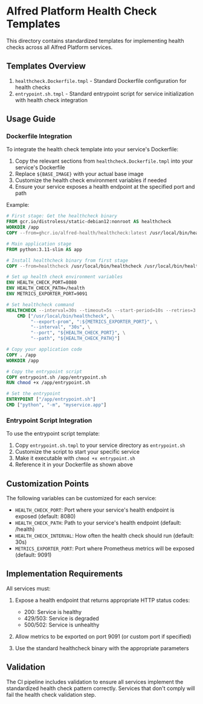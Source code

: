 # Alfred Platform Health Check Templates

This directory contains standardized templates for implementing health checks across all Alfred Platform services.

## Templates Overview

1. `healthcheck.Dockerfile.tmpl` - Standard Dockerfile configuration for health checks
2. `entrypoint.sh.tmpl` - Standard entrypoint script for service initialization with health check integration

## Usage Guide

### Dockerfile Integration

To integrate the health check template into your service's Dockerfile:

1. Copy the relevant sections from `healthcheck.Dockerfile.tmpl` into your service's Dockerfile
2. Replace `${BASE_IMAGE}` with your actual base image
3. Customize the health check environment variables if needed
4. Ensure your service exposes a health endpoint at the specified port and path

Example:

```dockerfile
# First stage: Get the healthcheck binary
FROM gcr.io/distroless/static-debian12:nonroot AS healthcheck
WORKDIR /app
COPY --from=ghcr.io/alfred-health/healthcheck:latest /usr/local/bin/healthcheck /usr/local/bin/healthcheck

# Main application stage
FROM python:3.11-slim AS app

# Install healthcheck binary from first stage
COPY --from=healthcheck /usr/local/bin/healthcheck /usr/local/bin/healthcheck

# Set up health check environment variables
ENV HEALTH_CHECK_PORT=8080
ENV HEALTH_CHECK_PATH=/health
ENV METRICS_EXPORTER_PORT=9091

# Set healthcheck command
HEALTHCHECK --interval=30s --timeout=5s --start-period=10s --retries=3 \
    CMD ["/usr/local/bin/healthcheck", \
         "--export-prom", ":${METRICS_EXPORTER_PORT}", \
         "--interval", "30s", \
         "--port", "${HEALTH_CHECK_PORT}", \
         "--path", "${HEALTH_CHECK_PATH}"]

# Copy your application code
COPY . /app
WORKDIR /app

# Copy the entrypoint script
COPY entrypoint.sh /app/entrypoint.sh
RUN chmod +x /app/entrypoint.sh

# Set the entrypoint
ENTRYPOINT ["/app/entrypoint.sh"]
CMD ["python", "-m", "myservice.app"]
```

### Entrypoint Script Integration

To use the entrypoint script template:

1. Copy `entrypoint.sh.tmpl` to your service directory as `entrypoint.sh`
2. Customize the script to start your specific service
3. Make it executable with `chmod +x entrypoint.sh`
4. Reference it in your Dockerfile as shown above

## Customization Points

The following variables can be customized for each service:

- `HEALTH_CHECK_PORT`: Port where your service's health endpoint is exposed (default: 8080)
- `HEALTH_CHECK_PATH`: Path to your service's health endpoint (default: /health)
- `HEALTH_CHECK_INTERVAL`: How often the health check should run (default: 30s)
- `METRICS_EXPORTER_PORT`: Port where Prometheus metrics will be exposed (default: 9091)

## Implementation Requirements

All services must:

1. Expose a health endpoint that returns appropriate HTTP status codes:
   - 200: Service is healthy
   - 429/503: Service is degraded
   - 500/502: Service is unhealthy

2. Allow metrics to be exported on port 9091 (or custom port if specified)

3. Use the standard healthcheck binary with the appropriate parameters

## Validation

The CI pipeline includes validation to ensure all services implement the standardized health check pattern correctly. Services that don't comply will fail the health check validation step.
